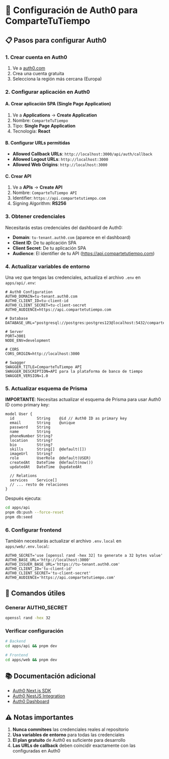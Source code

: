 # 🔐 Configuración de Auth0 para ComparteTuTiempo

## 📋 Pasos para configurar Auth0

### 1. Crear cuenta en Auth0
1. Ve a [auth0.com](https://auth0.com)
2. Crea una cuenta gratuita
3. Selecciona la región más cercana (Europa)

### 2. Configurar aplicación en Auth0

#### A. Crear aplicación SPA (Single Page Application)
1. Ve a **Applications** → **Create Application**
2. Nombre: `ComparteTuTiempo`
3. Tipo: **Single Page Application**
4. Tecnología: **React**

#### B. Configurar URLs permitidas
- **Allowed Callback URLs**: `http://localhost:3000/api/auth/callback`
- **Allowed Logout URLs**: `http://localhost:3000`
- **Allowed Web Origins**: `http://localhost:3000`

#### C. Crear API
1. Ve a **APIs** → **Create API**
2. Nombre: `ComparteTuTiempo API`
3. Identifier: `https://api.compartetutiempo.com`
4. Signing Algorithm: **RS256**

### 3. Obtener credenciales

Necesitarás estas credenciales del dashboard de Auth0:

- **Domain**: `tu-tenant.auth0.com` (aparece en el dashboard)
- **Client ID**: De tu aplicación SPA
- **Client Secret**: De tu aplicación SPA
- **Audience**: El identifier de tu API (https://api.compartetutiempo.com)

### 4. Actualizar variables de entorno

Una vez que tengas las credenciales, actualiza el archivo `.env` en `apps/api/.env`:

```env
# Auth0 Configuration
AUTH0_DOMAIN=tu-tenant.auth0.com
AUTH0_CLIENT_ID=tu-client-id
AUTH0_CLIENT_SECRET=tu-client-secret
AUTH0_AUDIENCE=https://api.compartetutiempo.com

# Database
DATABASE_URL="postgresql://postgres:postgres123@localhost:5432/comparte_tiempo"

# Server
PORT=3001
NODE_ENV=development

# CORS
CORS_ORIGIN=http://localhost:3000

# Swagger
SWAGGER_TITLE=ComparteTuTiempo API
SWAGGER_DESCRIPTION=API para la plataforma de banco de tiempo
SWAGGER_VERSION=1.0
```

### 5. Actualizar esquema de Prisma

**IMPORTANTE**: Necesitas actualizar el esquema de Prisma para usar Auth0 ID como primary key:

```prisma
model User {
  id          String    @id // Auth0 ID as primary key
  email       String    @unique
  password    String
  name        String
  phoneNumber String?
  location    String?
  bio         String?
  skills      String[]  @default([])
  imageUrl    String?
  role        UserRole  @default(USER)
  createdAt   DateTime  @default(now())
  updatedAt   DateTime  @updatedAt

  // Relations
  services    Service[]
  // ... resto de relaciones
}
```

Después ejecuta:
```bash
cd apps/api
pnpm db:push --force-reset
pnpm db:seed
```

### 6. Configurar frontend

También necesitarás actualizar el archivo `.env.local` en `apps/web/.env.local`:

```env
AUTH0_SECRET='use [openssl rand -hex 32] to generate a 32 bytes value'
AUTH0_BASE_URL='http://localhost:3000'
AUTH0_ISSUER_BASE_URL='https://tu-tenant.auth0.com'
AUTH0_CLIENT_ID='tu-client-id'
AUTH0_CLIENT_SECRET='tu-client-secret'
AUTH0_AUDIENCE='https://api.compartetutiempo.com'
```

## 🔧 Comandos útiles

### Generar AUTH0_SECRET
```bash
openssl rand -hex 32
```

### Verificar configuración
```bash
# Backend
cd apps/api && pnpm dev

# Frontend
cd apps/web && pnpm dev
```

## 📚 Documentación adicional

- [Auth0 Next.js SDK](https://auth0.com/docs/quickstart/webapp/nextjs)
- [Auth0 NestJS Integration](https://auth0.com/docs/quickstart/backend/nestjs)
- [Auth0 Dashboard](https://manage.auth0.com/)

## ⚠️ Notas importantes

1. **Nunca commitees** las credenciales reales al repositorio
2. **Usa variables de entorno** para todas las credenciales
3. **El plan gratuito** de Auth0 es suficiente para desarrollo
4. **Las URLs de callback** deben coincidir exactamente con las configuradas en Auth0
